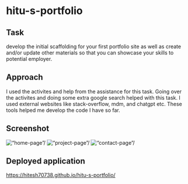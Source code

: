 # hitu-s-portfolio

## Task 

develop the initial scaffolding for your first portfolio site as well as create and/or update other materials so that you can showcase your skills to potential employer.


## Approach 

I used the activites and help from the assistance for this task. Going over the activites and doing some extra google search helped with this task. I used external websites like stack-overflow, mdm, and chatgpt etc. These tools helped me develop the code I have so far.

## Screenshot

<img src="../hitu-s-portfolio/portfolio/src/images/home-page.png" alt=“home-page”/>

<img src="../hitu-s-portfolio/portfolio/src/images/project-page.png" alt=“project-page”/>

<img src="../hitu-s-portfolio/portfolio/src/images/contact.png" alt=“contact-page”/>

## Deployed application

https://hitesh70738.github.io/hitu-s-portfolio/